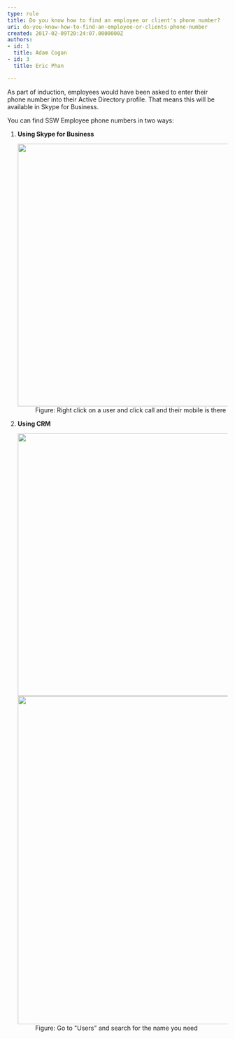 ```yaml
---
type: rule
title: Do you know how to find an employee or client's phone number?
uri: do-you-know-how-to-find-an-employee-or-clients-phone-number
created: 2017-02-09T20:24:07.0000000Z
authors:
- id: 1
  title: Adam Cogan
- id: 3
  title: Eric Phan

---
```




<span class='intro'> <p class="ssw15-rteElement-P">As part of induction, employees would have been asked to enter their phone number into their Active Directory profile. That means this will be available in Skype for Business.</p><p class="ssw15-rteElement-P">You can find SSW Employee phone numbers in two ways&#58;​​​<br></p> </span>

<ol><li>
      <strong>Using Skype for Business</strong> 
      <dl class="image"><dt>
            <img src="https&#58;//sugarlearning.com/ItemContentImage/Image?id=0f3117ef-a47d-45cd-9a98-49aa0fa88e8e" alt="" style="width&#58;600px;" />
         </dt><dd>Figure&#58; Right click on a user and click call and their mobile is there</dd></dl></li><li>
      <strong>Using CRM</strong> 
      <dl class="image"><dt>
            <img src="https&#58;//sugarlearning.com/ItemContentImage/Image?id=75e73742-8266-4fdc-82cb-9c5d716d3440" alt="" style="width&#58;600px;" /> 
         </dt><dt>
            <img src="https&#58;//sugarlearning.com/ItemContentImage/Image?id=3da4d8f3-dc71-4fa6-9f32-dbea0baffca9" alt="" style="width&#58;750px;" />
         </dt><dd>Figure&#58; Go to &quot;Users&quot; and search for the name you need​<br></dd></dl></li></ol>​<br>



